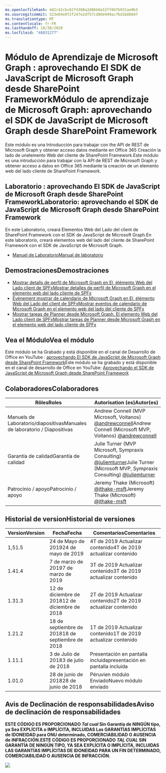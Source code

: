 ```yaml
---
ms.openlocfilehash: 4d2c42cbc62f4388a2d86b0a52ff047b931ae9b3
ms.sourcegitcommit: 523e64e972f247e2df57cd8de949ac7bd1b8b047
ms.translationtype: MT
ms.contentlocale: fr-FR
ms.lasthandoff: 10/30/2020
ms.locfileid: "48831277"
---
```

# <a name="mdulo-de-aprendizaje-de-microsoft-graph-aprovechando-el-sdk-de-javascript-de-microsoft-graph-desde-sharepoint-framework"></a><span data-ttu-id="fe5ff-101">Módulo de Aprendizaje de Microsoft Graph : aprovechando El SDK de JavaScript de Microsoft Graph desde SharePoint Framework</span><span class="sxs-lookup"><span data-stu-id="fe5ff-101">Módulo de aprendizaje de Microsoft Graph: aprovechando el SDK de JavaScript de Microsoft Graph desde SharePoint Framework</span></span>

<span data-ttu-id="fe5ff-102">Este módulo es una Introducción para trabajar con the API de REST de Microsoft Graph y obtener acceso datos mediante en Office 365 Creación la lado de unelemento Web del cliente de SharePoint Framework.</span><span class="sxs-lookup"><span data-stu-id="fe5ff-102">Este módulo es una introducción para trabajar con la API de REST de Microsoft Graph y obtener acceso a datos en Office 365 mediante la creación de un elemento web del lado cliente de SharePoint Framework.</span></span>

## <a name="laboratorio-aprovechando-el-sdk-de-javascript-de-microsoft-graph-desde-sharepoint-framework"></a><span data-ttu-id="fe5ff-103">Laboratorio : aprovechando El SDK de JavaScript de Microsoft Graph desde SharePoint Framework</span><span class="sxs-lookup"><span data-stu-id="fe5ff-103">Laboratorio: aprovechando el SDK de JavaScript de Microsoft Graph desde SharePoint Framework</span></span>

<span data-ttu-id="fe5ff-104">En este Laboratorio, creará Elementos Web del Lado del client de SharePoint Framework con el SDK de JavaScript de Microsoft Graph.</span><span class="sxs-lookup"><span data-stu-id="fe5ff-104">En este laboratorio, creará elementos web del lado del cliente de SharePoint Framework con el SDK de JavaScript de Microsoft Graph.</span></span>

- [<span data-ttu-id="fe5ff-105">Manuel de Laboratorio</span><span class="sxs-lookup"><span data-stu-id="fe5ff-105">Manual de laboratorio</span></span>](./Lab.md)

## <a name="demostraciones"></a><span data-ttu-id="fe5ff-106">Demostraciones</span><span class="sxs-lookup"><span data-stu-id="fe5ff-106">Demostraciones</span></span>

- [<span data-ttu-id="fe5ff-107">Mostrar detalls de perfil de Microsoft Graph en El, élémento Web del Lado client de SPFx</span><span class="sxs-lookup"><span data-stu-id="fe5ff-107">Mostrar detalles de perfil de Microsoft Graph en el elemento web del lado cliente de SPFx</span></span>](./Demos/01-personal-info)
- [<span data-ttu-id="fe5ff-108">Événement mostrar de calendario de Microsoft Graph en El, élémento Web del Lado del client de SPFx</span><span class="sxs-lookup"><span data-stu-id="fe5ff-108">Mostrar eventos de calendario de Microsoft Graph en el elemento web del lado del cliente de SPFx</span></span>](./Demos/02-events)
- [<span data-ttu-id="fe5ff-109">Mostrar tareas de Planner desde Microsoft Graph. El elemento Web del Lado client de SPFx</span><span class="sxs-lookup"><span data-stu-id="fe5ff-109">Mostrar tareas de Planner desde Microsoft Graph en el elemento web del lado cliente de SPFx</span></span>](./Demos/03-tasks)

## <a name="vea-el-mdulo"></a><span data-ttu-id="fe5ff-110">Vea el Módulo</span><span class="sxs-lookup"><span data-stu-id="fe5ff-110">Vea el módulo</span></span>

<span data-ttu-id="fe5ff-111">Este módulo se ha Grabado y está disponible en el canal de Desarrollo de Office en YouTube : [aprovechando El SDK de JavaScript de Microsoft Graph desde SharePoint Framework](https://www.youtube.com/watch?v=U1JrBwP3vc8)</span><span class="sxs-lookup"><span data-stu-id="fe5ff-111">Este módulo se ha grabado y está disponible en el canal de desarrollo de Office en YouTube: [Aprovechando el SDK de JavaScript de Microsoft Graph desde SharePoint Framework](https://www.youtube.com/watch?v=U1JrBwP3vc8)</span></span>

## <a name="colaboradores"></a><span data-ttu-id="fe5ff-112">Colaboradores</span><span class="sxs-lookup"><span data-stu-id="fe5ff-112">Colaboradores</span></span>

| <span data-ttu-id="fe5ff-113">Rôles</span><span class="sxs-lookup"><span data-stu-id="fe5ff-113">Roles</span></span> | <span data-ttu-id="fe5ff-114">Autorisation (es)</span><span class="sxs-lookup"><span data-stu-id="fe5ff-114">Autor(es)</span></span> |
| -------------------- | --------------------------------------------------------------------------------------------- |
|  <span data-ttu-id="fe5ff-115">Manuels de Laboratorio/diapositivas</span><span class="sxs-lookup"><span data-stu-id="fe5ff-115">Manuales de laboratorio / Diapositivas</span></span> | <span data-ttu-id="fe5ff-116">Andrew Connell (MVP Microsoft, Voitanos) [@andrewconnell](//github.com/andrewconnell)</span><span class="sxs-lookup"><span data-stu-id="fe5ff-116">Andrew Connell (Microsoft MVP, Voitanos) [@andrewconnell](//github.com/andrewconnell)</span></span> |
| <span data-ttu-id="fe5ff-117">Garantía de calidad</span><span class="sxs-lookup"><span data-stu-id="fe5ff-117">Garantía de calidad</span></span> | <span data-ttu-id="fe5ff-118">Julie Turner (MVP Microsoft, Sympraxis Consulting) [@juliemturner](//github.com/juliemturner)</span><span class="sxs-lookup"><span data-stu-id="fe5ff-118">Julie Turner (Microsoft MVP, Sympraxis Consulting) [@juliemturner](//github.com/juliemturner)</span></span> |
| <span data-ttu-id="fe5ff-119">Patrocinio / apoyo</span><span class="sxs-lookup"><span data-stu-id="fe5ff-119">Patrocinio / apoyo</span></span> | <span data-ttu-id="fe5ff-120">Jeremy Thake (Microsoft) [@jthake-msft](//github.com/jthake-msft)</span><span class="sxs-lookup"><span data-stu-id="fe5ff-120">Jeremy Thake (Microsoft) [@jthake-msft](//github.com/jthake-msft)</span></span> |

## <a name="historial-de-versiones"></a><span data-ttu-id="fe5ff-121">Historial de version</span><span class="sxs-lookup"><span data-stu-id="fe5ff-121">Historial de versiones</span></span>

| <span data-ttu-id="fe5ff-122">Version</span><span class="sxs-lookup"><span data-stu-id="fe5ff-122">Version</span></span> | <span data-ttu-id="fe5ff-123">Fecha</span><span class="sxs-lookup"><span data-stu-id="fe5ff-123">Fecha</span></span> | <span data-ttu-id="fe5ff-124">Comentarios</span><span class="sxs-lookup"><span data-stu-id="fe5ff-124">Comentarios</span></span> |
| ------- | ------------------ | ---------------------- |
| <span data-ttu-id="fe5ff-125">1,5</span><span class="sxs-lookup"><span data-stu-id="fe5ff-125">1.5</span></span> | <span data-ttu-id="fe5ff-126">24 de Mayo de 2019</span><span class="sxs-lookup"><span data-stu-id="fe5ff-126">24 de mayo de 2019</span></span> | <span data-ttu-id="fe5ff-127">4T de 2019 Actualizar contenido</span><span class="sxs-lookup"><span data-stu-id="fe5ff-127">4T de 2019 actualizar contenido</span></span> |
| <span data-ttu-id="fe5ff-128">1.4</span><span class="sxs-lookup"><span data-stu-id="fe5ff-128">1.4</span></span> | <span data-ttu-id="fe5ff-129">7 de marzo de 2019</span><span class="sxs-lookup"><span data-stu-id="fe5ff-129">7 de marzo de 2019</span></span> | <span data-ttu-id="fe5ff-130">3T de 2019 Actualizar contenido</span><span class="sxs-lookup"><span data-stu-id="fe5ff-130">3T de 2019 actualizar contenido</span></span> |
| <span data-ttu-id="fe5ff-131">1.3</span><span class="sxs-lookup"><span data-stu-id="fe5ff-131">1.3</span></span> | <span data-ttu-id="fe5ff-132">12 de diciembre de 2018</span><span class="sxs-lookup"><span data-stu-id="fe5ff-132">12 de diciembre de 2018</span></span> | <span data-ttu-id="fe5ff-133">2T de 2019 Actualizar contenido</span><span class="sxs-lookup"><span data-stu-id="fe5ff-133">2T de 2019 actualizar contenido</span></span> |
| <span data-ttu-id="fe5ff-134">1.2</span><span class="sxs-lookup"><span data-stu-id="fe5ff-134">1.2</span></span> | <span data-ttu-id="fe5ff-135">18 de septiembre de 2018</span><span class="sxs-lookup"><span data-stu-id="fe5ff-135">18 de septiembre de 2018</span></span> | <span data-ttu-id="fe5ff-136">1T de 2019 Actualizar contenido</span><span class="sxs-lookup"><span data-stu-id="fe5ff-136">1T de 2019 actualizar contenido</span></span> |
| <span data-ttu-id="fe5ff-137">1.1</span><span class="sxs-lookup"><span data-stu-id="fe5ff-137">1.1</span></span> | <span data-ttu-id="fe5ff-138">3 de Julio de 2018</span><span class="sxs-lookup"><span data-stu-id="fe5ff-138">3 de julio de 2018</span></span> | <span data-ttu-id="fe5ff-139">Presentación en pantalla incluida</span><span class="sxs-lookup"><span data-stu-id="fe5ff-139">presentación en pantalla incluida</span></span> |
| <span data-ttu-id="fe5ff-140">1.0</span><span class="sxs-lookup"><span data-stu-id="fe5ff-140">1.0</span></span> | <span data-ttu-id="fe5ff-141">28 de junio de 2018</span><span class="sxs-lookup"><span data-stu-id="fe5ff-141">28 de junio de 2018</span></span> | <span data-ttu-id="fe5ff-142">Péruvien módulo Enviado</span><span class="sxs-lookup"><span data-stu-id="fe5ff-142">Nuevo módulo enviado</span></span> |

## <a name="aviso-de-declinacin-de-responsabilidades"></a><span data-ttu-id="fe5ff-143">Avis de Declinación de responsabilidades</span><span class="sxs-lookup"><span data-stu-id="fe5ff-143">Aviso de declinación de responsabilidades</span></span>

<span data-ttu-id="fe5ff-144">**ESTE CÓDIGO ES PROPORCIONADO _Tal cual_ Sin Garantía de NINGÚN tipo, ya Sea EXPLÍCITA o IMPLÍCITA, INCLUIDAS Las GARANTÍAS IMPLÍCITAS de IDONEIDAD para ONU determinado, COMERCIABILIDAD O AUSENCIA de INFRACCIÓN.**</span><span class="sxs-lookup"><span data-stu-id="fe5ff-144">**ESTE CÓDIGO ES PROPORCIONADO _TAL CUAL_ SIN GARANTÍA DE NINGÚN TIPO, YA SEA EXPLÍCITA O IMPLÍCITA, INCLUIDAS LAS GARANTÍAS IMPLÍCITAS DE IDONEIDAD PARA UN FIN DETERMINADO, COMERCIABILIDAD O AUSENCIA DE INFRACCIÓN.**</span></span>

<img src="https://telemetry.sharepointpnp.com/msgraph-training-spfx" />
